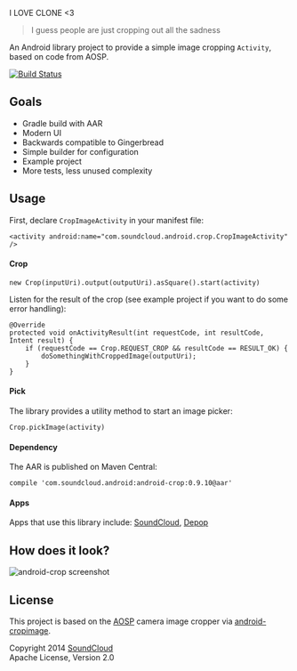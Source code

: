 I LOVE CLONE <3

> I guess people are just cropping out all the sadness

An Android library project to provide a simple image cropping `Activity`, based on code from AOSP.

[![Build Status](https://travis-ci.org/jdamcd/android-crop.png)](https://travis-ci.org/jdamcd/android-crop)

## Goals

* Gradle build with AAR
* Modern UI
* Backwards compatible to Gingerbread
* Simple builder for configuration
* Example project
* More tests, less unused complexity

## Usage

First, declare `CropImageActivity` in your manifest file:

`<activity android:name="com.soundcloud.android.crop.CropImageActivity" />`

#### Crop

`new Crop(inputUri).output(outputUri).asSquare().start(activity)`

Listen for the result of the crop (see example project if you want to do some error handling):

    @Override
    protected void onActivityResult(int requestCode, int resultCode, Intent result) {
        if (requestCode == Crop.REQUEST_CROP && resultCode == RESULT_OK) {
            doSomethingWithCroppedImage(outputUri);
        }
    }

#### Pick

The library provides a utility method to start an image picker:

`Crop.pickImage(activity)`

#### Dependency

The AAR is published on Maven Central:

`compile 'com.soundcloud.android:android-crop:0.9.10@aar'`

#### Apps

Apps that use this library include: [SoundCloud](https://play.google.com/store/apps/details?id=com.soundcloud.android), [Depop](https://play.google.com/store/apps/details?id=com.depop)

## How does it look?

![android-crop screenshot](screenshot.png)

## License

This project is based on the [AOSP](https://source.android.com) camera image cropper via [android-cropimage](https://github.com/lvillani/android-cropimage).

Copyright 2014 [SoundCloud](https://soundcloud.com)  
Apache License, Version 2.0 
